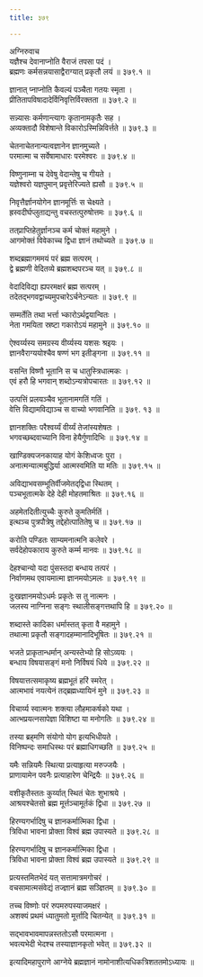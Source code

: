 ```yaml
---
title: ३७९

---
```

अग्निरुवाच  
यज्ञैश्च देवानाप्नोति वैराजं तपसा पदं ।  
ब्रह्मणः कर्मसन्नयासाद्वैराग्यात् प्रकृतौ लयं ॥ ३७९.१ ॥  
  
ज्ञानात् प्नाप्नोति कैवल्यं पञ्चैता गतयः स्मृता ।  
प्रीतितापविषादादेर्विनिवृत्तिर्विरक्तता ॥ ३७९.२ ॥  
  
सन्न्यासः कर्मणान्त्यागः कृतानामकृतैः सह ।  
अव्यक्तादौ विशेषान्ते विकारोऽस्मिन्निविर्त्तते ॥ ३७९.३ ॥  
  
चेतनाचेतनान्यत्वज्ञानेन ज्ञानमुच्यते ।  
परमात्मा च सर्वेषामाधारः परमेश्वरः ॥ ३७९.४ ॥  
  
विष्णुनाम्ना च देवेषु वेदान्तेषु च गीयते ।  
यज्ञेश्वरो यज्ञपुमान् प्रवृत्तेरिज्यते ह्यसौ ॥ ३७९.५ ॥  
  
निवृत्तैर्ज्ञानयोगेन ज्ञानमूर्त्तिः स चेक्ष्यते ।  
ह्रस्वदीर्घप्लुताद्यन्तु वचस्तत्पुरुषोत्तमः ॥ ३७९.६ ॥  
  
तत्‌प्राप्तिहेतुर्ज्ञानञ्च कर्म चोक्तं महामुने ।  
आगमोक्तं विवेकाच्च द्विधा ज्ञानं तथोच्यते ॥ ३७९.७ ॥  
  
शब्दब्रह्मागममयं परं ब्रह्म सत्परम् ।  
द्वे ब्रह्मणी वेदितव्ये ब्रह्मशब्दपरञ्च यत् ॥ ३७९.८ ॥  
  
वेदादिविद्या ह्यपरमक्षरं ब्रह्म सत्परम् ।  
तदेतद्भगवद्वाच्यमुपचारेऽर्चनेऽन्यतः ॥ ३७९.९ ॥  
  
सम्मर्तेति तथा भर्त्ता भ्कारोऽर्थद्वयान्वितः ।  
नेता गमयिता स्रष्टा गकारोऽयं महामुने ॥ ३७९.१० ॥  
  
ऐश्वर्य्यस्य समग्रस्य वीर्य्यस्य यशसः श्रइयः ।  
ज्ञानवैराग्ययोश्चैव षण्णं भग इतीङ्गना ॥ ३७९.११ ॥  
  
वसन्ति विष्णौ भूतानि स च धातुस्त्रिधात्मकः ।  
एवं हरौ हि भगवान् शब्दोऽन्यत्रोपचारतः ॥ ३७९.१२ ॥  
  
उत्पत्तिं प्रलयञ्चैव भूतानामगतिं गतिं ।  
वेत्ति विद्यामविद्याञ्च स वाच्यो भगवानिति ॥ ३७९. १३ ॥  
  
ज्ञानशक्तिः परैश्वर्य्यं वीर्य्यं तेजांस्यशेषतः ।  
भगवच्छब्दवाच्यानि विना हेयैर्गुणादिभिः ॥ ३७९.१४ ॥  
  
खाण्डिक्यजनकायाह योगं केशिध्वजः पुरा ।  
अनात्मन्यात्मबुद्धिर्या आत्मस्वमिति या मतिः ॥ ३७९.१५ ॥  
  
अविद्याभवसम्भूतिर्वीजमेतद्‌द्विधा स्थितम् ।  
पञ्चभूतात्मके देहे देही मोहतमाश्रितः ॥ ३७९.१६ ॥  
  
अहमेतदितीत्युच्चैः कुरुते कुमतिर्मतिं ।  
इत्थञ्च पुत्रपौत्रेषु तद्देहोत्पातितेषु च ॥ ३७९.१७ ॥  
  
करोति पण्डितः साम्यमनात्मनि कलेवरे ।  
सर्वदेहोपकाराय कुरुते कर्म्म मानवः ॥ ३७९.१८ ॥  
  
देहश्चान्यो यदा पुंसस्तदा बन्धाय तत्परं ।  
निर्वाणमथ एवायमात्मा ज्ञानमयोऽमलः ॥ ३७९.१९ ॥  
  
दुःखज्ञानमयोऽधर्मः प्रकृतेः स तु नात्मनः ।  
जलस्य नाग्निना सङ्गः स्थालीसङ्गत्तथापि हि ॥ ३७९.२० ॥  
  
शब्दास्ते कादिका धर्मास्तत् कृता वै महामुने ।  
तथात्मा प्रकृतौ सङ्गादहम्मानादिभूषितः ॥ ३७९.२१ ॥  
  
भजते प्राकृतान्धर्मान् अन्यस्तेभ्यो हि सोऽव्ययः ।  
बन्धाय विषयासङ्गं मनो निर्विषयं धिये ॥ ३७९.२२ ॥  
  
विषयात्तत्समाकृष्य ब्रह्मभूतं हरिं स्मरेत् ।  
आत्मभावं नयत्येनं तद्‌ब्रह्मध्यायिनं मुने ॥ ३७९.२३ ॥  
  
विचार्य्य स्वात्मनः शक्त्या लौहमाकर्षको यथा ।  
आत्भप्रयत्नसापेज्ञा विशिष्टा या मनोगतिः ॥ ३७९.२४ ॥  
  
तस्या ब्रह्‌मणि संयोगो योग इत्यभिधीयते ।  
विनिष्पन्दः समाधिस्थः परं ब्रह्माधिगच्छति ॥ ३७९.२५ ॥  
  
यमैः सन्नियमैः स्थित्या प्रत्याहृत्या मरुज्जयैः ।  
प्राणायामेन पवनैः प्रत्याहारेण चेन्द्रियैः ॥ ३७९.२६ ॥  
  
वशीकृतैस्ततः कुर्य्यात् स्थितं चेतः शुभाश्रये ।  
आश्रयश्चेतसो ब्रह्म मूर्त्तञ्चामूर्तकं द्विधा ॥ ३७९.२७ ॥  
  
हिरण्यगर्भादिषु च ज्ञानकर्मात्मिका द्विधा ।  
त्रिविधा भावना प्रोक्ता विश्वं ब्रह्म उपास्यते ॥ ३७९.२८ ॥  
  
हिरण्यगर्भादिषु च ज्ञानकर्मात्मिका द्विधा ।  
त्रिविधा भावना प्रोक्ता विश्वं ब्रह्म उपास्यते ॥ ३७९.२९ ॥  
  
प्रत्यस्तमितभेदं यत् सत्तामात्रमगोचरं ।  
वचसामात्मसंवेद्यं तज्ज्ञानं ब्रह्म सञ्ज्ञितम् ॥ ३७९.३० ॥  
  
तच्च विष्णोः परं रुपमरुपस्याजमक्षरं ।  
अशक्यं प्रथमं ध्यातुमतो मूर्त्तादि चितन्येत् ॥ ३७९.३१ ॥  
  
सद्भावभावमापन्नस्ततोऽसौ परमात्मना ।  
भवत्यभेदी भेदश्च तस्याज्ञानकृतो भवेत् ॥ ३७९.३२ ॥  
  
इत्यादिमहापुराणे आग्नेये ब्रह्मज्ञानं नामोनाशीत्यधिकत्रिशततमोऽध्यायः ॥